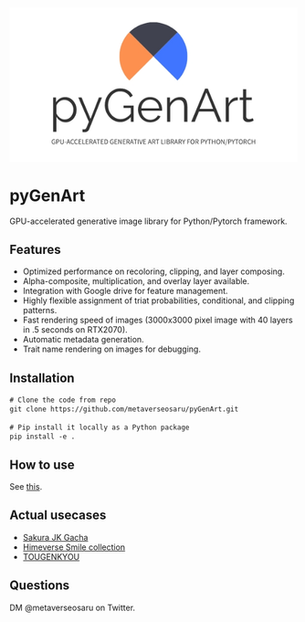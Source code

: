 ![](figures/logo.jpg)

# pyGenArt

GPU-accelerated generative image library for Python/Pytorch framework.

## Features
- Optimized performance on recoloring, clipping, and layer composing.
- Alpha-composite, multiplication, and overlay layer available. 
- Integration with Google drive for feature management.
- Highly flexible assignment of triat probabilities, conditional, and clipping patterns.
- Fast rendering speed of images (3000x3000 pixel image with 40 layers in .5 seconds on RTX2070).
- Automatic metadata generation.
- Trait name rendering on images for debugging.

## Installation
```
# Clone the code from repo
git clone https://github.com/metaverseosaru/pyGenArt.git

# Pip install it locally as a Python package
pip install -e .
```
## How to use
See [this](examples/minimal_example.ipynb).

## Actual usecases
- [Sakura JK Gacha](https://opensea.io/collection/sakura-jk-gacha)
- [Himeverse Smile collection](https://opensea.io/collection/himeverse-smile)
- [TOUGENKYOU](https://opensea.io/collection/tougenkyouofficial)

## Questions
DM @metaverseosaru on Twitter.

 
